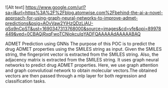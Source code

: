 
![Alt text] https://www.google.com/url?sa=i&url=https%3A%2F%2Fblog.atomwise.com%2Fbehind-the-ai-a-novel-approach-for-using-graph-neural-networks-to-improve-admet-predictions&psig=AOvVaw2YiHzQDzLiAU-qSq9nCpST&ust=1690347313768000&source=images&cd=vfe&opi=89978449&ved=0CBAQjRxqFwoTCNjokcuIqYADFQAAAAAdAAAAABAQ


ADMET Prediction using GNNs
The purpose of this POC is to predict the drug ADMET properties using the SMILES string as input. Given the SMILES string, the fingerprint vector is extracted from the SMILES string. Also, the adjacency matrix is extracted from the SMILES string.  It uses graph neural networks to predict drug ADMET properties. Here, we use graph attention and graph convolutioal network to obtain molecular vectors.The obtained vectors are then passed through a mlp layer for both regression and classification tasks.





